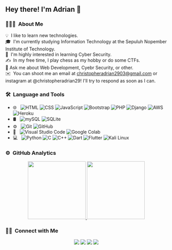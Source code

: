 <h2>Hey there! I'm Adrian 👋</h2>

<!-- ## 👋 &nbsp;Hey there! I'm Adrian -->

### 👨🏻‍💻 &nbsp;About Me

💡 &nbsp;I like to learn new technologies.\
🎓 &nbsp;I'm currently studying Information Technology at the Sepuluh Nopember Institute of Technology.\
🌱 &nbsp;I'm highly interested in learning Cyber Security.\
✍️ &nbsp;In my free time, I play chess as my hobby or do some CTFs.\
💬 Ask me about Web Development, Cyebr Security, or other.\
✉️ &nbsp;You can shoot me an email at christopheradrian2903@gmail.com or instagram at @christopheradrian29! I'll try to respond as soon as I can.

### 🛠 &nbsp;Language and Tools

- 🌐 &nbsp;
  ![HTML](https://img.shields.io/badge/-HTML5-05122A?style=flat&logo=HTML5)
  ![CSS](https://img.shields.io/badge/-CSS3-05122A?style=flat&logo=CSS3&logoColor=1572B6)
  ![JavaScript](https://img.shields.io/badge/-JavaScript-05122A?style=flat&logo=javascript)
  ![Bootstrap](https://img.shields.io/badge/-Bootstrap-05122A?style=flat&logo=bootstrap&logoColor=563D7C)
  ![PHP](https://img.shields.io/badge/PHP-05122A?style=flat&logo=php)
  ![Django](https://img.shields.io/badge/-Django-05122A?style=flat&logo=django&logoColor=9CF)
  ![AWS](https://img.shields.io/badge/-AWS-05122A?style=flat&logo=amazonaws)
  ![Heroku](https://img.shields.io/badge/Heroku-05122A?style=flat&logo=heroku)
- 🛢 &nbsp;
  ![mySQL](https://img.shields.io/badge/-MySQL-05122A?style=flat&logo=mysql)
  ![SQLite](https://img.shields.io/badge/-SQLite-05122A?style=flat&logo=sqlite)
- ⚙️ &nbsp;
  ![Git](https://img.shields.io/badge/-Git-05122A?style=flat&logo=git)
  ![GitHub](https://img.shields.io/badge/-GitHub-05122A?style=flat&logo=github)
- 🔧 &nbsp;
  ![Visual Studio Code](https://img.shields.io/badge/-Visual%20Studio%20Code-05122A?style=flat&logo=visual-studio-code&logoColor=007ACC)
  ![Google Colab](https://img.shields.io/badge/-Google%20Colab-05122A?style=flat&logo=googlecolab)
- 💻 &nbsp;
  ![Python](https://img.shields.io/badge/-Python-05122A?style=flat&logo=python)
  ![C](https://img.shields.io/badge/-C-05122A?style=flat&logo=C&logoColor=A8B9CC)
  ![C++](https://img.shields.io/badge/-C++-05122A?style=flat&logo=C%2B%2B&logoColor=00599C)
  ![Dart](https://img.shields.io/badge/-Dart-05122A?style=flat&logo=dart&logoColor=1AC9F0)
  ![Flutter](https://img.shields.io/badge/-Flutter-05122A?style=flat&logo=flutter&logoColor=1AC9F0)
  ![Kali Linux](https://img.shields.io/badge/-Kali%20Linux-05122A?style=flat&logo=kalilinux&logoColor=FFF)

### ⚙️ &nbsp;GitHub Analytics

<p align="center">
<a href="https://github.com/christopheradriankusuma">
  <img height="180em" src="https://github-readme-stats-eight-theta.vercel.app/api?username=christopheradriankusuma&show_icons=true&theme=algolia&include_all_commits=true&count_private=true"/>
  <img height="180em" src="https://github-readme-stats-eight-theta.vercel.app/api/top-langs/?username=christopheradriankusuma&layout=compact&langs_count=8&theme=algolia"/>
</a>
</p>

### 🤝🏻 &nbsp;Connect with Me

<p align="center">
<a href="https://www.linkedin.com/in/christopher-adrian-8b86151ba/"><img src="https://img.shields.io/badge/-Christopher%20Adrian%20Kusuma-0077B5?style=flat&logo=Linkedin&logoColor=white"/></a>
<a href="mailto:christopheradrian2903@gmail.com"><img src="https://img.shields.io/badge/-christopheradrian2903@gmail.com-D14836?style=flat&logo=Gmail&logoColor=white"/></a>
<a href="https://discord.com/users/696647139417128973"><img src="https://img.shields.io/badge/-Ruy--Lopez-7289DA?style=flat&logo=discord&logoColor=white"/></a>
<a href="https://instagram.com/christopheradrian29"><img src="https://img.shields.io/badge/-@christopheradrian29-E4405F?style=flat&logo=Instagram&logoColor=white"/></a>
</p>
